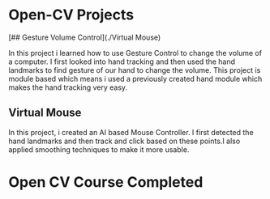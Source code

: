 # Open-CV Projects

[## Gesture Volume Control](./Virtual Mouse)

In this project i learned how to use Gesture Control to change the volume of a computer. I first looked into hand tracking and then used the hand landmarks to find gesture of our hand to change the volume. This project is module based which means i used a previously created hand module which makes the hand tracking very easy.

## Virtual Mouse
In this project, i created an AI based Mouse Controller. I first detected the hand landmarks and then track and click based on these points.I also applied smoothing techniques to make it more usable.

# Open CV Course Completed

